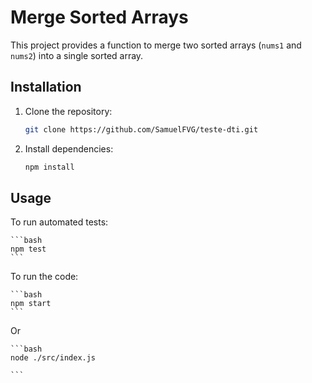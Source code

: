 # Merge Sorted Arrays

This project provides a function to merge two sorted arrays (`nums1` and `nums2`) into a single sorted array.

## Installation

1. Clone the repository:

   ```bash
   git clone https://github.com/SamuelFVG/teste-dti.git

   ```

2. Install dependencies:

   ```bash
   npm install
   ```

## Usage

To run automated tests:

    ```bash
    npm test
    ```

To run the code:

    ```bash
    npm start
    ```

Or

    ```bash
    node ./src/index.js

    ```
